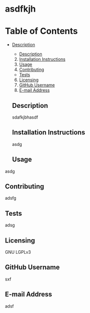 
  
  

  # asdfkjh

  # Table of Contents
* [Description](#description)

  * [Description](#description)
  2. [Installation Instructions](#installation-instructions)
  3. [Usage](#usage)
  4. [Contributing](#contributing)
  * [Tests](#tests)
  6. [Licensing](#licensing)
  7. [GitHub Username](#github-username)
  8. [E-mail Address](#e-mail-address)

  ## Description
  sdafkjbhasdf
  
  ## Installation Instructions
  asdg
  
  ## Usage
 asdg
  
  ## Contributing
  adsfg
  
  ## Tests
  adsg
  
  ## Licensing
  GNU LGPLv3
  
  ## GitHub Username
  sxf
  
  ## E-mail Address
  adsf
  
